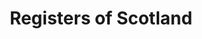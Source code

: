 ---
schema: default
title: Registers of Scotland
description: an agency of the Scottish Government
logo: ''
type:
- Other Scottish Govt agency
portal_url: ''
org_url: https://www.ros.gov.uk/
twitter_handle: registersofscot
wikidata_qid: Q7309422
wdtk_id: 
---